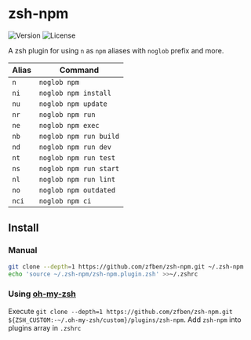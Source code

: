 # zsh-npm

![Version](https://img.shields.io/badge/version-1.3.0-brightgreen)
![License](https://img.shields.io/github/license/zfben/zsh-npm)

A zsh plugin for using `n` as `npm` aliases with `noglob` prefix and more.

| Alias | Command
| --- | ---
| `n` | `noglob npm`
| `ni` | `noglob npm install`
| `nu` | `noglob npm update`
| `nr` | `noglob npm run`
| `ne` | `noglob npm exec`
| `nb` | `noglob npm run build`
| `nd` | `noglob npm run dev`
| `nt` | `noglob npm run test`
| `ns` | `noglob npm run start`
| `nl` | `noglob npm run lint`
| `no` | `noglob npm outdated`
| `nci` | `noglob npm ci`

## Install

### Manual

```zsh
git clone --depth=1 https://github.com/zfben/zsh-npm.git ~/.zsh-npm
echo 'source ~/.zsh-npm/zsh-npm.plugin.zsh' >>~/.zshrc
```

### Using [oh-my-zsh](https://github.com/ohmyzsh/oh-my-zsh)

Execute `git clone --depth=1 https://github.com/zfben/zsh-npm.git ${ZSH_CUSTOM:-~/.oh-my-zsh/custom}/plugins/zsh-npm`. Add `zsh-npm` into plugins array in `.zshrc`
